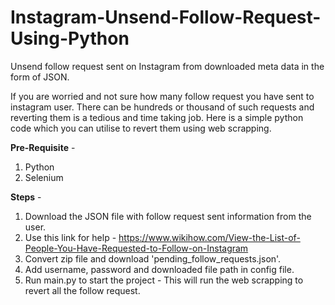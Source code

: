 # Instagram-Unsend-Follow-Request-Using-Python
Unsend follow request sent on Instagram from downloaded meta data in the form of JSON.

If you are worried and not sure how many follow request you have sent to instagram user. There can be hundreds or thousand of such requests and reverting them is a tedious and time taking job. Here is a simple python code which you can utilise to revert them using web scrapping.

**Pre-Requisite** -
1. Python
2. Selenium

**Steps** - 
1. Download the JSON file with follow request sent information from the user.
2. Use this link for help - https://www.wikihow.com/View-the-List-of-People-You-Have-Requested-to-Follow-on-Instagram
3. Convert zip file and download 'pending_follow_requests.json'.
4. Add username, password and downloaded file path in config file.
5. Run main.py to start the project - This will run the web scrapping to revert all the follow request.
